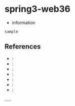 spring3-web36
=============

- information
```
sample
```



References
----------
- []( ""):
- []( ""):
- []( ""):
- []( ""):
- []( ""):
- []( ""):
- []( ""):

.....


